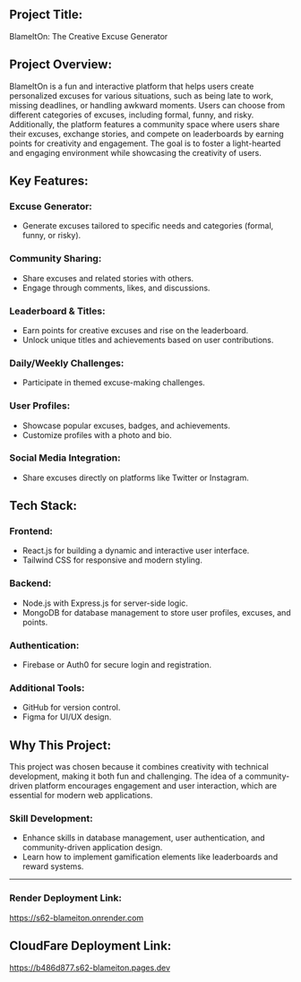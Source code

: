 ## Project Title:

BlameItOn: The Creative Excuse Generator

## Project Overview:

BlameItOn is a fun and interactive platform that helps users create personalized excuses for various situations, such as being late to work, missing deadlines, or handling awkward moments. Users can choose from different categories of excuses, including formal, funny, and risky. Additionally, the platform features a community space where users share their excuses, exchange stories, and compete on leaderboards by earning points for creativity and engagement. The goal is to foster a light-hearted and engaging environment while showcasing the creativity of users.

## Key Features:

### Excuse Generator:

- Generate excuses tailored to specific needs and categories (formal, funny, or risky).

### Community Sharing:

- Share excuses and related stories with others.
- Engage through comments, likes, and discussions.

### Leaderboard & Titles:

- Earn points for creative excuses and rise on the leaderboard.
- Unlock unique titles and achievements based on user contributions.

### Daily/Weekly Challenges:

- Participate in themed excuse-making challenges.

### User Profiles:

- Showcase popular excuses, badges, and achievements.
- Customize profiles with a photo and bio.

### Social Media Integration:

- Share excuses directly on platforms like Twitter or Instagram.

## Tech Stack:

### Frontend:

- React.js for building a dynamic and interactive user interface.
- Tailwind CSS for responsive and modern styling.

### Backend:

- Node.js with Express.js for server-side logic.
- MongoDB for database management to store user profiles, excuses, and points.

### Authentication:

- Firebase or Auth0 for secure login and registration.

### Additional Tools:

- GitHub for version control.
- Figma for UI/UX design.

## Why This Project:

This project was chosen because it combines creativity with technical development, making it both fun and challenging. The idea of a community-driven platform encourages engagement and user interaction, which are essential for modern web applications.

### Skill Development:

- Enhance skills in database management, user authentication, and community-driven application design.
- Learn how to implement gamification elements like leaderboards and reward systems.

---

### Render Deployment Link:

https://s62-blameiton.onrender.com

## CloudFare Deployment Link:

https://b486d877.s62-blameiton.pages.dev
